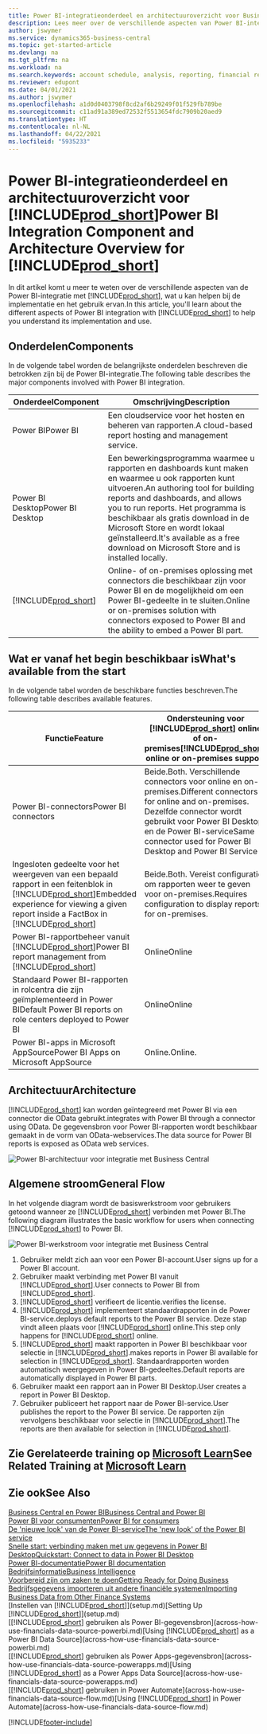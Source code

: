 ```yaml
---
title: Power BI-integratieonderdeel en architectuuroverzicht voor Business Central | Microsoft Docs
description: Lees meer over de verschillende aspecten van Power BI-integratie met Business Central.
author: jswymer
ms.service: dynamics365-business-central
ms.topic: get-started-article
ms.devlang: na
ms.tgt_pltfrm: na
ms.workload: na
ms.search.keywords: account schedule, analysis, reporting, financial report, business intelligence, KPI
ms.reviewer: edupont
ms.date: 04/01/2021
ms.author: jswymer
ms.openlocfilehash: a1d0d0403798f8cd2af6b29249f01f529fb789be
ms.sourcegitcommit: c11ad91a389ed72532f5513654fdc7909b20aed9
ms.translationtype: HT
ms.contentlocale: nl-NL
ms.lasthandoff: 04/22/2021
ms.locfileid: "5935233"
---
```

# <a name="power-bi-integration-component-and-architecture-overview-for-prod_short"></a><span data-ttu-id="0acce-103">Power BI-integratieonderdeel en architectuuroverzicht voor [!INCLUDE[prod_short](includes/prod_short.md)]</span><span class="sxs-lookup"><span data-stu-id="0acce-103">Power BI Integration Component and Architecture Overview for [!INCLUDE[prod_short](includes/prod_short.md)]</span></span>

<span data-ttu-id="0acce-104">In dit artikel komt u meer te weten over de verschillende aspecten van de Power BI-integratie met [!INCLUDE[prod_short](includes/prod_short.md)], wat u kan helpen bij de implementatie en het gebruik ervan.</span><span class="sxs-lookup"><span data-stu-id="0acce-104">In this article, you'll learn about the different aspects of Power BI integration with [!INCLUDE[prod_short](includes/prod_short.md)] to help you understand its implementation and use.</span></span>

## <a name="components"></a><span data-ttu-id="0acce-105">Onderdelen</span><span class="sxs-lookup"><span data-stu-id="0acce-105">Components</span></span>

<span data-ttu-id="0acce-106">In de volgende tabel worden de belangrijkste onderdelen beschreven die betrokken zijn bij de Power BI-integratie.</span><span class="sxs-lookup"><span data-stu-id="0acce-106">The following table describes the major components involved with Power BI integration.</span></span>

|<span data-ttu-id="0acce-107">Onderdeel</span><span class="sxs-lookup"><span data-stu-id="0acce-107">Component</span></span>|<span data-ttu-id="0acce-108">Omschrijving</span><span class="sxs-lookup"><span data-stu-id="0acce-108">Description</span></span>|
|---------|-----------|
|<span data-ttu-id="0acce-109">Power BI</span><span class="sxs-lookup"><span data-stu-id="0acce-109">Power BI</span></span>|<span data-ttu-id="0acce-110">Een cloudservice voor het hosten en beheren van rapporten.</span><span class="sxs-lookup"><span data-stu-id="0acce-110">A cloud-based report hosting and management service.</span></span>|
|<span data-ttu-id="0acce-111">Power BI Desktop</span><span class="sxs-lookup"><span data-stu-id="0acce-111">Power BI Desktop</span></span>|<span data-ttu-id="0acce-112">Een bewerkingsprogramma waarmee u rapporten en dashboards kunt maken en waarmee u ook rapporten kunt uitvoeren.</span><span class="sxs-lookup"><span data-stu-id="0acce-112">An authoring tool for building reports and dashboards, and allows you to run reports.</span></span> <span data-ttu-id="0acce-113">Het programma is beschikbaar als gratis download in de Microsoft Store en wordt lokaal geïnstalleerd.</span><span class="sxs-lookup"><span data-stu-id="0acce-113">It's available as a free download on Microsoft Store and is installed locally.</span></span>|
|[!INCLUDE[prod_short](includes/prod_short.md)]|<span data-ttu-id="0acce-114">Online- of on-premises oplossing met connectors die beschikbaar zijn voor Power BI en de mogelijkheid om een Power BI-gedeelte in te sluiten.</span><span class="sxs-lookup"><span data-stu-id="0acce-114">Online or on-premises solution with connectors exposed to Power BI and the ability to embed a Power BI part.</span></span>|

## <a name="whats-available-from-the-start"></a><span data-ttu-id="0acce-115">Wat er vanaf het begin beschikbaar is</span><span class="sxs-lookup"><span data-stu-id="0acce-115">What's available from the start</span></span>

<span data-ttu-id="0acce-116">In de volgende tabel worden de beschikbare functies beschreven.</span><span class="sxs-lookup"><span data-stu-id="0acce-116">The following table describes available features.</span></span>

|<span data-ttu-id="0acce-117">Functie</span><span class="sxs-lookup"><span data-stu-id="0acce-117">Feature</span></span>|<span data-ttu-id="0acce-118">Ondersteuning voor [!INCLUDE[prod_short](includes/prod_short.md)] online of on-premises</span><span class="sxs-lookup"><span data-stu-id="0acce-118">[!INCLUDE[prod_short](includes/prod_short.md)] online or on-premises support</span></span>|
|-------|---------------------|
|<span data-ttu-id="0acce-119">Power BI-connectors</span><span class="sxs-lookup"><span data-stu-id="0acce-119">Power BI connectors</span></span>|<span data-ttu-id="0acce-120">Beide.</span><span class="sxs-lookup"><span data-stu-id="0acce-120">Both.</span></span> <span data-ttu-id="0acce-121">Verschillende connectors voor online en on-premises.</span><span class="sxs-lookup"><span data-stu-id="0acce-121">Different connectors for online and on-premises.</span></span> <span data-ttu-id="0acce-122">Dezelfde connector wordt gebruikt voor Power BI Desktop en de Power BI-service</span><span class="sxs-lookup"><span data-stu-id="0acce-122">Same connector used for Power BI Desktop and Power BI Service</span></span> |
|<span data-ttu-id="0acce-123">Ingesloten gedeelte voor het weergeven van een bepaald rapport in een feitenblok in [!INCLUDE[prod_short](includes/prod_short.md)]</span><span class="sxs-lookup"><span data-stu-id="0acce-123">Embedded experience for viewing a given report inside a FactBox in [!INCLUDE[prod_short](includes/prod_short.md)]</span></span>|<span data-ttu-id="0acce-124">Beide.</span><span class="sxs-lookup"><span data-stu-id="0acce-124">Both.</span></span> <span data-ttu-id="0acce-125">Vereist configuratie om rapporten weer te geven voor on-premises.</span><span class="sxs-lookup"><span data-stu-id="0acce-125">Requires configuration to display reports for on-premises.</span></span>|
|<span data-ttu-id="0acce-126">Power BI-rapportbeheer vanuit [!INCLUDE[prod_short](includes/prod_short.md)]</span><span class="sxs-lookup"><span data-stu-id="0acce-126">Power BI report management from [!INCLUDE[prod_short](includes/prod_short.md)]</span></span>|<span data-ttu-id="0acce-127">Online</span><span class="sxs-lookup"><span data-stu-id="0acce-127">Online</span></span>|
|<span data-ttu-id="0acce-128">Standaard Power BI-rapporten in rolcentra die zijn geïmplementeerd in Power BI</span><span class="sxs-lookup"><span data-stu-id="0acce-128">Default Power BI reports on role centers deployed to Power BI</span></span>|<span data-ttu-id="0acce-129">Online</span><span class="sxs-lookup"><span data-stu-id="0acce-129">Online</span></span>|
|<span data-ttu-id="0acce-130">Power BI-apps in Microsoft AppSource</span><span class="sxs-lookup"><span data-stu-id="0acce-130">Power BI Apps on Microsoft AppSource</span></span>|<span data-ttu-id="0acce-131">Online.</span><span class="sxs-lookup"><span data-stu-id="0acce-131">Online.</span></span>|

## <a name="architecture"></a><span data-ttu-id="0acce-132">Architectuur</span><span class="sxs-lookup"><span data-stu-id="0acce-132">Architecture</span></span>

[!INCLUDE[prod_short](includes/prod_short.md)] <span data-ttu-id="0acce-133">kan worden geïntegreerd met Power BI via een connector die OData gebruikt.</span><span class="sxs-lookup"><span data-stu-id="0acce-133">integrates with Power BI through a connector using OData.</span></span> <span data-ttu-id="0acce-134">De gegevensbron voor Power BI-rapporten wordt beschikbaar gemaakt in de vorm van OData-webservices.</span><span class="sxs-lookup"><span data-stu-id="0acce-134">The data source for Power BI reports is exposed as OData web services.</span></span>

![Power BI-architectuur voor integratie met Business Central](./media/power-bi-architecture.png)

## <a name="general-flow"></a><span data-ttu-id="0acce-136">Algemene stroom</span><span class="sxs-lookup"><span data-stu-id="0acce-136">General Flow</span></span>

<span data-ttu-id="0acce-137">In het volgende diagram wordt de basiswerkstroom voor gebruikers getoond wanneer ze [!INCLUDE[prod_short](includes/prod_short.md)] verbinden met Power BI.</span><span class="sxs-lookup"><span data-stu-id="0acce-137">The following diagram illustrates the basic workflow for users when connecting [!INCLUDE[prod_short](includes/prod_short.md)] to Power BI.</span></span>

![Power BI-werkstroom voor integratie met Business Central](./media/power-bi-flow.png)

1. <span data-ttu-id="0acce-139">Gebruiker meldt zich aan voor een Power BI-account.</span><span class="sxs-lookup"><span data-stu-id="0acce-139">User signs up for a Power BI account.</span></span>
2. <span data-ttu-id="0acce-140">Gebruiker maakt verbinding met Power BI vanuit [!INCLUDE[prod_short](includes/prod_short.md)].</span><span class="sxs-lookup"><span data-stu-id="0acce-140">User connects to Power BI from [!INCLUDE[prod_short](includes/prod_short.md)].</span></span>
3. [!INCLUDE[prod_short](includes/prod_short.md)] <span data-ttu-id="0acce-141">verifieert de licentie.</span><span class="sxs-lookup"><span data-stu-id="0acce-141">verifies the license.</span></span>
4. [!INCLUDE[prod_short](includes/prod_short.md)] <span data-ttu-id="0acce-142">implementeert standaardrapporten in de Power BI-service.</span><span class="sxs-lookup"><span data-stu-id="0acce-142">deploys default reports to the Power BI service.</span></span> <span data-ttu-id="0acce-143">Deze stap vindt alleen plaats voor [!INCLUDE[prod_short](includes/prod_short.md)] online.</span><span class="sxs-lookup"><span data-stu-id="0acce-143">This step only happens for [!INCLUDE[prod_short](includes/prod_short.md)] online.</span></span>
5. [!INCLUDE[prod_short](includes/prod_short.md)] <span data-ttu-id="0acce-144">maakt rapporten in Power BI beschikbaar voor selectie in [!INCLUDE[prod_short](includes/prod_short.md)].</span><span class="sxs-lookup"><span data-stu-id="0acce-144">makes reports in Power BI available for selection in [!INCLUDE[prod_short](includes/prod_short.md)].</span></span> <span data-ttu-id="0acce-145">Standaardrapporten worden automatisch weergegeven in Power BI-gedeeltes.</span><span class="sxs-lookup"><span data-stu-id="0acce-145">Default reports are automatically displayed in Power BI parts.</span></span>
6. <span data-ttu-id="0acce-146">Gebruiker maakt een rapport aan in Power BI Desktop.</span><span class="sxs-lookup"><span data-stu-id="0acce-146">User creates a report in Power BI Desktop.</span></span>
7. <span data-ttu-id="0acce-147">Gebruiker publiceert het rapport naar de Power BI-service.</span><span class="sxs-lookup"><span data-stu-id="0acce-147">User publishes the report to the Power BI service.</span></span> <span data-ttu-id="0acce-148">De rapporten zijn vervolgens beschikbaar voor selectie in [!INCLUDE[prod_short](includes/prod_short.md)].</span><span class="sxs-lookup"><span data-stu-id="0acce-148">The reports are then available for selection in [!INCLUDE[prod_short](includes/prod_short.md)].</span></span>

## <a name="see-related-training-at-microsoft-learn"></a><span data-ttu-id="0acce-149">Zie Gerelateerde training op [Microsoft Learn](/learn/modules/configure-powerbi-excel-dynamics-365-business-central/index)</span><span class="sxs-lookup"><span data-stu-id="0acce-149">See Related Training at [Microsoft Learn](/learn/modules/configure-powerbi-excel-dynamics-365-business-central/index)</span></span>

## <a name="see-also"></a><span data-ttu-id="0acce-150">Zie ook</span><span class="sxs-lookup"><span data-stu-id="0acce-150">See Also</span></span>

[<span data-ttu-id="0acce-151">Business Central en Power BI</span><span class="sxs-lookup"><span data-stu-id="0acce-151">Business Central and Power BI</span></span>](admin-powerbi.md)  
[<span data-ttu-id="0acce-152">Power BI voor consumenten</span><span class="sxs-lookup"><span data-stu-id="0acce-152">Power BI for consumers</span></span>](/power-bi/consumer/end-user-consumer)  
[<span data-ttu-id="0acce-153">De 'nieuwe look' van de Power BI-service</span><span class="sxs-lookup"><span data-stu-id="0acce-153">The 'new look' of the Power BI service</span></span>](/power-bi/service-new-look)  
[<span data-ttu-id="0acce-154">Snelle start: verbinding maken met uw gegevens in Power BI Desktop</span><span class="sxs-lookup"><span data-stu-id="0acce-154">Quickstart: Connect to data in Power BI Desktop</span></span>](/power-bi/desktop-quickstart-connect-to-data)  
[<span data-ttu-id="0acce-155">Power BI-documentatie</span><span class="sxs-lookup"><span data-stu-id="0acce-155">Power BI documentation</span></span>](/power-bi/)  
[<span data-ttu-id="0acce-156">Bedrijfsinformatie</span><span class="sxs-lookup"><span data-stu-id="0acce-156">Business Intelligence</span></span>](bi.md)  
[<span data-ttu-id="0acce-157">Voorbereid zijn om zaken te doen</span><span class="sxs-lookup"><span data-stu-id="0acce-157">Getting Ready for Doing Business</span></span>](ui-get-ready-business.md)  
[<span data-ttu-id="0acce-158">Bedrijfsgegevens importeren uit andere financiële systemen</span><span class="sxs-lookup"><span data-stu-id="0acce-158">Importing Business Data from Other Finance Systems</span></span>](across-import-data-configuration-packages.md)  
<span data-ttu-id="0acce-159">[Instellen van [!INCLUDE[prod_short](includes/prod_short.md)]](setup.md)</span><span class="sxs-lookup"><span data-stu-id="0acce-159">[Setting Up [!INCLUDE[prod_short](includes/prod_short.md)]](setup.md)</span></span>  
<span data-ttu-id="0acce-160">[[!INCLUDE[prod_short](includes/prod_short.md)] gebruiken als Power BI-gegevensbron](across-how-use-financials-data-source-powerbi.md)</span><span class="sxs-lookup"><span data-stu-id="0acce-160">[Using [!INCLUDE[prod_short](includes/prod_short.md)] as a Power BI Data Source](across-how-use-financials-data-source-powerbi.md)</span></span>  
<span data-ttu-id="0acce-161">[[!INCLUDE[prod_short](includes/prod_short.md)] gebruiken als Power Apps-gegevensbron](across-how-use-financials-data-source-powerapps.md)</span><span class="sxs-lookup"><span data-stu-id="0acce-161">[Using [!INCLUDE[prod_short](includes/prod_short.md)] as a Power Apps Data Source](across-how-use-financials-data-source-powerapps.md)</span></span>  
<span data-ttu-id="0acce-162">[[!INCLUDE[prod_short](includes/prod_short.md)] gebruiken in Power Automate](across-how-use-financials-data-source-flow.md)</span><span class="sxs-lookup"><span data-stu-id="0acce-162">[Using [!INCLUDE[prod_short](includes/prod_short.md)] in Power Automate](across-how-use-financials-data-source-flow.md)</span></span>  


[!INCLUDE[footer-include](includes/footer-banner.md)]